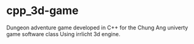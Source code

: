 # cpp_3d-game
Dungeon adventure game developed in C++ for the Chung Ang univerty game software class
Using irrlicht 3d engine.
